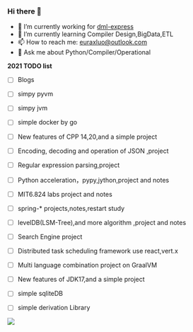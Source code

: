 ### Hi there 👋

<!--
**Euraxluo/Euraxluo** is a ✨ _special_ ✨ repository because its `README.md` (this file) appears on your GitHub profile.

Here are some ideas to get you started:

- 🔭 I’m currently working on ...
- 🌱 I’m currently learning ...
- 👯 I’m looking to collaborate on ...
- 🤔 I’m looking for help with ...
- 💬 Ask me about ...
- 📫 How to reach me: ...
- 😄 Pronouns: ...
- ⚡ Fun fact: ...
-->

- 🔭 I’m currently working for [dml-express](https://www.dml-express.com/)
- 🌱 I’m currently learning Compiler Design,BigData,ETL
- 📫 How to reach me: [euraxluo@outlook.com](euraxluo@gmail.com)
- 💬 Ask me about Python/Compiler/Operational

**2021 TODO list**
- [ ] Blogs
- [ ] simpy pyvm
- [ ] simpy jvm
- [ ] simple docker by go
- [ ] New features of CPP 14,20,and a simple project
- [ ] Encoding, decoding and operation of JSON ,project
- [ ] Regular expression parsing,project
- [ ] Python acceleration，pypy,jython,project and notes
- [ ] MIT6.824 labs project and notes
- [ ] spring-* projects,notes,restart study
- [ ] levelDB(LSM-Tree),and more algorithm ,project and notes
- [ ] Search Engine project
- [ ] Distributed task scheduling framework use react,vert.x
- [ ] Multi language combination project on GraalVM
- [ ] New features of JDK17,and a simple project
- [ ] simple sqliteDB
- [ ] simple derivation Library


[![](https://github-readme-stats.vercel.app/api?username=euraxluo&show_icons=true&title_color=fff&icon_color=79ff97&text_color=9f9f9f&bg_color=151515&include_all_commits=1)](https://github-readme-stats.vercel.app/api?username=euraxluo&show_icons=true&title_color=fff&icon_color=79ff97&text_color=9f9f9f&bg_color=151515&include_all_commits=1)
